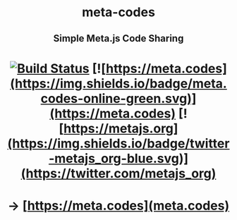 # <p align="center">meta-codes</p>

## <p align="center">Simple Meta.js Code Sharing</p> 

# <p align="center">[![Build Status](https://travis-ci.org/florianmaxim/meta-codes.svg?branch=master)](https://travis-ci.org/florianmaxim/meta-codes) [![https://meta.codes](https://img.shields.io/badge/meta.codes-online-green.svg)](https://meta.codes) [![https://metajs.org](https://img.shields.io/badge/twitter-metajs_org-blue.svg)](https://twitter.com/metajs_org)</p>

# <p align="center"> → [https://meta.codes](meta.codes)</p>